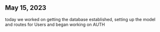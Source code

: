 ## May 15, 2023

today we worked on getting the database established, setting up the model and routes for Users and began working on AUTH
